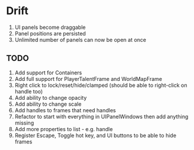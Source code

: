 # Drift
1. UI panels become draggable
1. Panel positions are persisted
1. Unlimited number of panels can now be open at once

## TODO
1. Add support for Containers
1. Add full support for PlayerTalentFrame and WorldMapFrame
1. Right click to lock/reset/hide/clamped (should be able to right-click on handle too)
1. Add ability to change opacity
1. Add ability to change scale
1. Add handles to frames that need handles
1. Refactor to start with everything in UIPanelWindows then add anything missing
1. Add more properties to list - e.g. handle 
1. Register Escape, Toggle hot key, and UI buttons to be able to hide frames